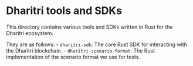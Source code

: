 # Dharitri tools and SDKs

This directory contains various tools and SDKs written in Rust for the Dharitri ecosystem.

They are as follows:
    - `dharitri-sdk`: The core Rust SDK for interacting with the Dharitri blockchain.
    - `dharitri-scenario-format`: The Rust implementation of the scenario format we use for tests.
